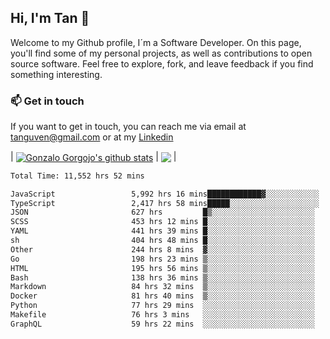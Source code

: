 ## Hi, I'm Tan 👋

Welcome to my Github profile, I´m a Software Developer. On this page, you'll find some of my personal projects, as well as contributions to open source software. Feel free to explore, fork, and leave feedback if you find something interesting.

### 📫 Get in touch

If you want to get in touch, you can reach me via email at [tanguven@gmail.com](mailto:tanguven@gmail.com) or at my [Linkedin](https://www.linkedin.com/in/tanguven/)

| <a href="https://github.com/tnguven"><img align="center" src="https://github-readme-stats.vercel.app/api?username=tnguven&show_icons=true&include_all_commits=true&theme=gotham&hide_border=true" alt="Gonzalo Gorgojo's github stats" /></a> | <a href="https://github.com/tnguven"><img align="center" src="https://github-readme-stats.vercel.app/api/top-langs/?username=tnguven&layout=compact&theme=gotham&hide_border=true" /></a> |

<!--START_SECTION:waka-->

```txt
Total Time: 11,552 hrs 52 mins

JavaScript                 5,992 hrs 16 mins████████████▓░░░░░░░░░░░░   50.79 %
TypeScript                 2,417 hrs 58 mins█████░░░░░░░░░░░░░░░░░░░░   20.50 %
JSON                       627 hrs         █▒░░░░░░░░░░░░░░░░░░░░░░░   05.31 %
SCSS                       453 hrs 12 mins █░░░░░░░░░░░░░░░░░░░░░░░░   03.84 %
YAML                       441 hrs 39 mins █░░░░░░░░░░░░░░░░░░░░░░░░   03.74 %
sh                         404 hrs 48 mins █░░░░░░░░░░░░░░░░░░░░░░░░   03.43 %
Other                      244 hrs 8 mins  ▓░░░░░░░░░░░░░░░░░░░░░░░░   02.07 %
Go                         198 hrs 23 mins ▒░░░░░░░░░░░░░░░░░░░░░░░░   01.68 %
HTML                       195 hrs 56 mins ▒░░░░░░░░░░░░░░░░░░░░░░░░   01.66 %
Bash                       138 hrs 36 mins ▒░░░░░░░░░░░░░░░░░░░░░░░░   01.17 %
Markdown                   84 hrs 32 mins  ▒░░░░░░░░░░░░░░░░░░░░░░░░   00.72 %
Docker                     81 hrs 40 mins  ▒░░░░░░░░░░░░░░░░░░░░░░░░   00.69 %
Python                     77 hrs 29 mins  ░░░░░░░░░░░░░░░░░░░░░░░░░   00.66 %
Makefile                   76 hrs 3 mins   ░░░░░░░░░░░░░░░░░░░░░░░░░   00.64 %
GraphQL                    59 hrs 22 mins  ░░░░░░░░░░░░░░░░░░░░░░░░░   00.50 %
```

<!--END_SECTION:waka-->
